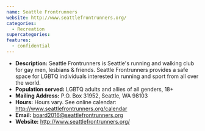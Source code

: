 ```yaml
---
name: Seattle Frontrunners
website: http://www.seattlefrontrunners.org/
categories:
  - Recreation
supercategories:
features:
  - confidential
---
```

- **Description:** Seattle Frontrunners is Seattle's running and walking club for gay men, lesbians & friends. Seattle Frontrunners provides a safe space for LGBTQ individuals interested in running and sport from all over the world.
- **Population served:** LGBTQ adults and allies of all genders, 18+
- **Mailing Address:** P.O. Box 31952, Seattle, WA 98103
- **Hours:** Hours vary. See online calendar: <http://www.seattlefrontrunners.org/calendar>
- **Email:** board2016@seattlefrontrunners.org
- **Website:** <http://www.seattlefrontrunners.org/>
